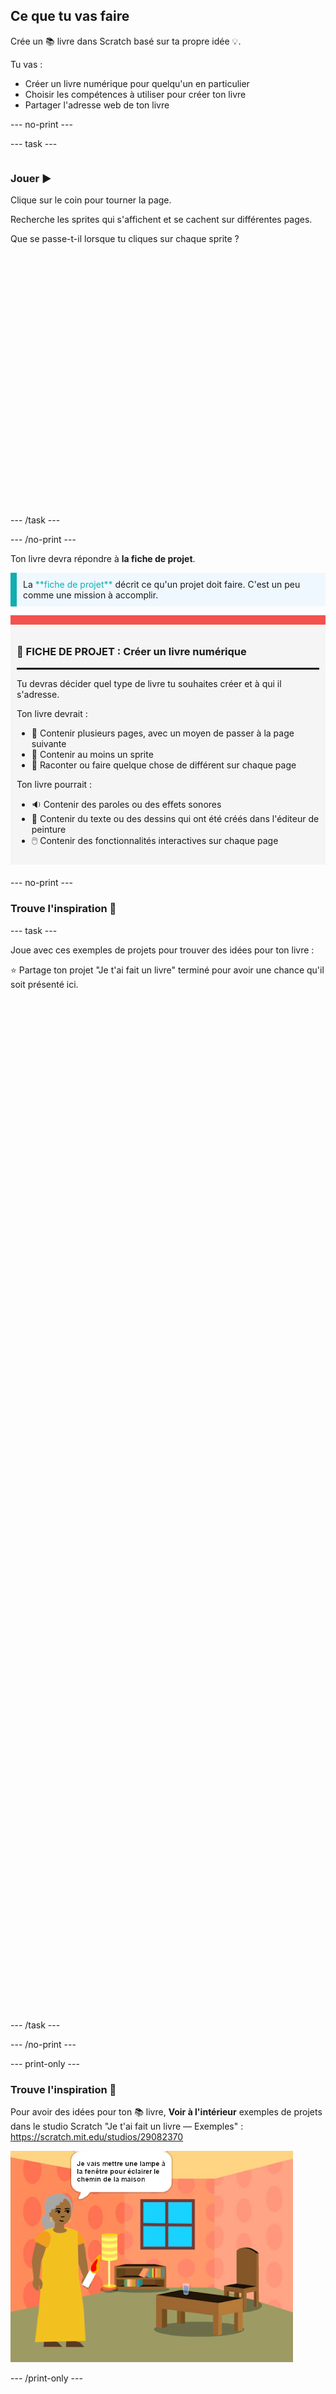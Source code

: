 ## Ce que tu vas faire

Crée un 📚 livre dans Scratch basé sur ta propre idée 💡.

Tu vas :

+ Créer un livre numérique pour quelqu'un en particulier
+ Choisir les compétences à utiliser pour créer ton livre
+ Partager l'adresse web de ton livre

--- no-print ---

--- task ---

<div style="display: flex; flex-wrap: wrap">
<div style="flex-basis: 200px; flex-grow: 1">

### Jouer ▶️ 

Clique sur le coin pour tourner la page.

Recherche les sprites qui s'affichent et se cachent sur différentes pages.
  
Que se passe-t-il lorsque tu cliques sur chaque sprite ?

</div>
<div>
<div class="scratch-preview" style="margin-left: 15px;">
  <iframe allowtransparency="true" width="485" height="402" src="" frameborder="0"></iframe>
</div>

</div>
</div>

--- /task ---

--- /no-print ---

Ton livre devra répondre à **la fiche de projet**.

<p style="border-left: solid; border-width:10px; border-color: #0faeb0; background-color: aliceblue; padding: 10px;">
La <span style="color: #0faeb0">**fiche de projet**</span> décrit ce qu'un projet doit faire. C'est un peu comme une mission à accomplir.
</p>

<div style="border-top: 15px solid #f3524f; background-color: whitesmoke; margin-bottom: 20px; padding: 10px;">

### 🎯 FICHE DE PROJET : Créer un **livre numérique**
<hr style="border-top: 2px solid black;">

Tu devras décider quel type de livre tu souhaites créer et à qui il s'adresse. 

Ton livre devrait :
+ 📃 Contenir plusieurs pages, avec un moyen de passer à la page suivante
+ 🐢 Contenir au moins un sprite
+ 💬 Raconter ou faire quelque chose de différent sur chaque page

Ton livre pourrait :
+ 🔉 Contenir des paroles ou des effets sonores 
+ 🎨 Contenir du texte ou des dessins qui ont été créés dans l'éditeur de peinture
+ 🖱️ Contenir des fonctionnalités interactives sur chaque page
</div>

--- no-print ---

### Trouve l'inspiration 💭

--- task ---

Joue avec ces exemples de projets pour trouver des idées pour ton livre :

⭐ Partage ton projet "Je t'ai fait un livre" terminé pour avoir une chance qu'il soit présenté ici.
<div class="scratch-preview" style="margin-left: 15px;">
  <iframe allowtransparency="true" width="485" height="402" src="" frameborder="0"></iframe>
</div>
<div class="scratch-preview" style="margin-left: 15px;">
  <iframe allowtransparency="true" width="485" height="402" src="" frameborder="0"></iframe>
</div>
<div class="scratch-preview" style="margin-left: 15px;">
  <iframe allowtransparency="true" width="485" height="402" src="" frameborder="0"></iframe>
</div>
<div class="scratch-preview" style="margin-left: 15px;">
  <iframe allowtransparency="true" width="485" height="402" src="" frameborder="0"></iframe>
</div>

--- /task ---

--- /no-print ---

--- print-only ---

### Trouve l'inspiration 💭

Pour avoir des idées pour ton 📚 livre, **Voir à l'intérieur** exemples de projets dans le studio Scratch "Je t'ai fait un livre — Exemples" : https://scratch.mit.edu/studios/29082370

![Le projet "Éclaire le chemin de la maison".](images/showcase_static.png)

--- /print-only ---


